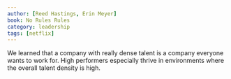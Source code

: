 ```yaml
---
author: [Reed Hastings, Erin Meyer]
book: No Rules Rules
category: leadership
tags: [netflix]
---
```

We learned that a company with really dense talent is a company everyone wants to work for. High performers especially thrive in environments where the overall talent density is high.